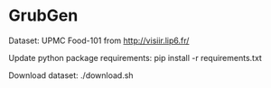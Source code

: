 # GrubGen

Dataset: UPMC Food-101 from http://visiir.lip6.fr/

Update python package requirements:
pip install -r requirements.txt

Download dataset:
./download.sh
